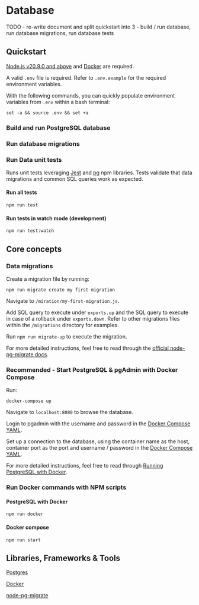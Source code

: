 # Database

TODO - re-write document and split quickstart into 3 - build / run database, run database migrations, run database tests

## Quickstart

[Node.js v20.9.0 and above](https://nodejs.org/en/) and [Docker](https://www.docker.com/) are required.

A valid `.env` file is required. Refer to `.env.example` for the required environment variables.

With the following commands, you can quickly populate environment variables from `.env` within a bash terminal:

```
set -a && source .env && set +a
```

### Build and run PostgreSQL database 

### Run database migrations

### Run Data unit tests

Runs unit tests leveraging [Jest]() and [pg]() npm libraries. Tests validate that data migrations and common SQL queries work as expected.

#### Run all tests

`npm run test`

#### Run tests in watch mode (development)

`npm run test:watch`

## Core concepts

### Data migrations

Create a migration file by running:

`npm run migrate create my first migration`

Navigate to `/miration/my-first-migration.js`.

Add SQL query to execute under `exports.up` and the SQL query to execute in case of a rollback under `exports.down`. Refer to other migrations files within the `/migrations` directory for examples.

Run `npm run migrate-up` to execute the migration.

For more detailed instructions, feel free to read through the [official node-pg-migrate docs](https://salsita.github.io/node-pg-migrate/#/).

### Recommended - Start PostgreSQL & pgAdmin with Docker Compose

Run:

`docker-compose up`

Navigate to `localhost:8080` to browse the database.

Login to pgadmin with the username and password in the [Docker Compose YAML](compose.yml).

Set up a connection to the database, using the container name as the host, container port as the port and username / password in the [Docker Compose YAML](compose.yml).

For more detailed instructions, feel free to read through [Running PostgreSQL with Docker](https://towardsdatascience.com/how-to-run-postgresql-and-pgadmin-using-docker-3a6a8ae918b5).

### Run Docker commands with NPM scripts

#### PostgreSQL with Docker

`npm run docker`

#### Docker compose 

`npm run start`


## Libraries, Frameworks & Tools

[Postgres](https://www.postgresql.org/)

[Docker](https://www.docker.com/)

[node-pg-migrate](https://www.npmjs.com/package/node-pg-migrate)
